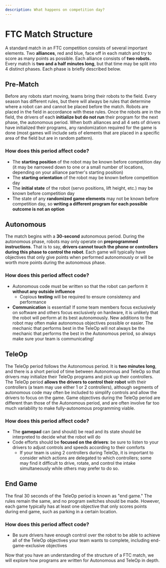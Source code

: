 ```yaml
---
description: What happens on competition day?
---
```


# FTC Match Structure

A standard match in an FTC competition consists of several important elements. Two **alliances**, red and blue, face off in each match and try to score as many points as possible. Each alliance consists of **two robots.** Every match is **two and a half minutes long**, but that time may be split into 4 distinct phases. Each phase is briefly described below.

## Pre-Match 

Before any robots start moving, teams bring their robots to the field. Every season has different rules, but there will always be rules that determine where a robot can and cannot be placed before the match. Robots are placed in the field in accordance with these rules. Once the robots are in the field, the drivers of each **initialize but do not run** their program for the next phase, the autonomous period. When both alliances and all 4 sets of drivers have initialized their programs, any randomization required for the game is done \(most games will include sets of elements that are placed in a specific area of the field but are in random pattern\).

### How does this period affect code?

* The **starting position** of the robot may be known before competition day \(it may be narrowed down to one or a small number of locations, depending on your alliance partner's starting position\)
* The **starting orientation** of the robot may be known before competition day
* The **initial state** of the robot \(servo positions, lift height, etc.\) may be known before competition day
* The state of any **randomized game elements** may not be known before competition day, so **writing a different program for each possible outcome is not an option**

## Autonomous

The match begins with a **30-second** autonomous period. During the autonomous phase, robots may only operate on **preprogrammed instructions**. That is to say, **drivers cannot touch the phone or controllers during this phase to control the robot**. Each game will typically have objectives that only give points when performed autonomously or will be worth more points during the autonomous phase. 

### How does this period affect code?

* Autonomous code must be written so that the robot can perform it **without any outside influence**
  * Copious **testing** will be required to ensure consistency and performance
* **Communication** is essential! If some team members focus exclusively on software and others focus exclusively on hardware, it is unlikely that the robot will perform at its best autonomously. New additions to the robot may often make autonomous objectives possible or easier. The mechanic that performs best in the TeleOp will not always be the mechanic that performs the best in the Autonomous period, so always make sure your team is communicating!

## TeleOp

The TeleOp period follows the Autonomous period. It is **two minutes long**, and there is a short period of time between Autonomous and TeleOp so that drivers may initialize their TeleOp programs and pick up their controllers. The TeleOp period **allows the drivers to control their robot** with their controllers \(a team may use either 1 or 2 controllers\), although segments of autonomous code may often be included to simplify controls and allow the drivers to focus on the game. Game objectives during the TeleOp period are different than those of the Autonomous period, and are often involve far too much variability to make fully-autonomous programming viable.

### How does this period affect code?

* The **gamepad** can \(and should\) be read and its state should be interpreted to decide what the robot will do
* Code efforts should be **focused on the drivers**: be sure to listen to your drivers to adjust controls and speeds according to their comforts
  * If your team is using 2 controllers during TeleOp, it is important to consider which actions are delegated to which controllers; some may find it difficult to drive, rotate, and control the intake simultaneously while others may prefer to do so. 

## End Game

The final 30 seconds of the TeleOp period is known as "end game." The rules remain the same, and no program switches should be made. However, each game typically has at least one objective that only scores points during end game, such as parking in a certain location.

### How does this period affect code?

* Be sure drivers have enough control over the robot to be able to achieve all of the TeleOp objectives your team wants to complete, including end-game-exclusive objectives

Now that you have an understanding of the structure of a FTC match, we will explore how programs are written for Autonomous and TeleOp in depth.



